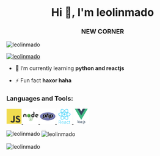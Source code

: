 <h1 align="center">Hi 👋, I'm leolinmado</h1>
<h3 align="center">NEW CORNER</h3>

<p align="left"> <img src="https://komarev.com/ghpvc/?username=leolinmado&label=Profile%20views&color=0e75b6&style=flat" alt="leolinmado" /> </p>

<p align="left"> <a href="https://github.com/ryo-ma/github-profile-trophy"><img src="https://github-profile-trophy.vercel.app/?username=leolinmado" alt="leolinmado" /></a> </p>

- 🌱 I’m currently learning **python and reactjs**

- ⚡ Fun fact **haxor haha**

<p align="left">
</p>

<h3 align="left">Languages and Tools:</h3>
<p align="left"> <a href="https://developer.mozilla.org/en-US/docs/Web/JavaScript" target="_blank" rel="noreferrer"> <img src="https://raw.githubusercontent.com/devicons/devicon/master/icons/javascript/javascript-original.svg" alt="javascript" width="40" height="40"/> </a> <a href="https://nodejs.org" target="_blank" rel="noreferrer"> <img src="https://raw.githubusercontent.com/devicons/devicon/master/icons/nodejs/nodejs-original-wordmark.svg" alt="nodejs" width="40" height="40"/> </a> <a href="https://www.php.net" target="_blank" rel="noreferrer"> <img src="https://raw.githubusercontent.com/devicons/devicon/master/icons/php/php-original.svg" alt="php" width="40" height="40"/> </a> <a href="https://reactjs.org/" target="_blank" rel="noreferrer"> <img src="https://raw.githubusercontent.com/devicons/devicon/master/icons/react/react-original-wordmark.svg" alt="react" width="40" height="40"/> </a> <a href="https://vuejs.org/" target="_blank" rel="noreferrer"> <img src="https://raw.githubusercontent.com/devicons/devicon/master/icons/vuejs/vuejs-original-wordmark.svg" alt="vuejs" width="40" height="40"/> </a> </p>

<p><img align="left" src="https://github-readme-stats.vercel.app/api/top-langs?username=leolinmado&show_icons=true&locale=en&layout=compact" alt="leolinmado" /></p>

<p>&nbsp;<img align="center" src="https://github-readme-stats.vercel.app/api?username=leolinmado&show_icons=true&locale=en" alt="leolinmado" /></p>

<p><img align="center" src="https://github-readme-streak-stats.herokuapp.com/?user=leolinmado&" alt="leolinmado" /></p>
